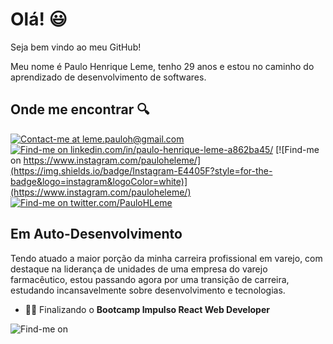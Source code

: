 # Olá! 😃

Seja bem vindo ao meu GitHub!

Meu nome é Paulo Henrique Leme, tenho 29 anos e estou no caminho do aprendizado de desenvolvimento de softwares.

## Onde me encontrar 🔍

[![Contact-me at leme.pauloh@gmail.com](https://img.shields.io/badge/Gmail-D14836?style=for-the-badge&logo=gmail&logoColor=white)](mailto:leme.pauloh@gmail.com)
[![Find-me on linkedin.com/in/paulo-henrique-leme-a862ba45/](https://img.shields.io/badge/LinkedIn-0077B5?style=for-the-badge&logo=linkedin&logoColor=white
)](https://www.linkedin.com/in/paulo-henrique-leme-a862ba45/)
[![Find-me on https://www.instagram.com/pauloheleme/](https://img.shields.io/badge/Instagram-E4405F?style=for-the-badge&logo=instagram&logoColor=white)](https://www.instagram.com/pauloheleme/)
[![Find-me on twitter.com/PauloHLeme](https://img.shields.io/badge/Twitter-1DA1F2?style=for-the-badge&logo=twitter&logoColor=white
)](https://twitter.com/PauloHLeme)

## Em Auto-Desenvolvimento

Tendo atuado a maior porção da minha carreira profissional em varejo, com destaque na liderança de unidades de uma empresa do varejo farmacêutico, estou passando agora por uma transição de carreira, estudando incansavelmente sobre desenvolvimento e tecnologias.

* 🧑‍🎓 Finalizando o **Bootcamp Impulso React Web Developer**


![Find-me on ](https://github-readme-stats.vercel.app/api?username=Paulohleme)
